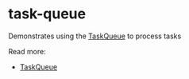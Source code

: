 # task-queue

Demonstrates using the [TaskQueue](https://api.ixfx.fun/classes/Flow.TaskQueue.html) to process tasks

Read more:
* [TaskQueue](https://api.ixfx.fun/classes/Flow.TaskQueue.html)